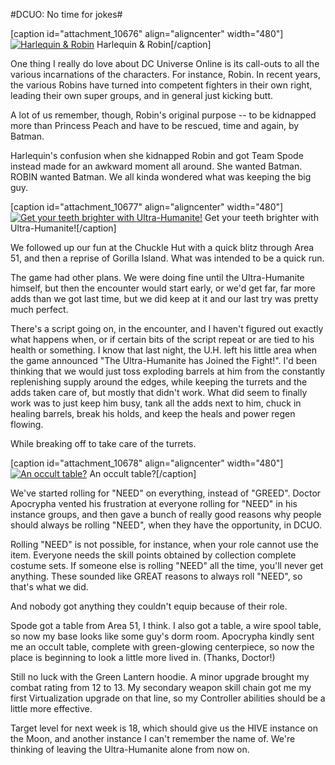 #DCUO: No time for jokes#

[caption id="attachment\_10676" align="aligncenter" width="480"][![Harlequin & Robin](http://westkarana.com/wp-content/uploads/2013/02/MPYR0167_AUDIO-PC-10-22.37.390-480x300.jpg)](http://westkarana.com/wp-content/uploads/2013/02/MPYR0167_AUDIO-PC-10-22.37.390.jpg) Harlequin & Robin[/caption]

One thing I really do love about DC Universe Online is its call-outs to all the various incarnations of the characters. For instance, Robin. In recent years, the various Robins have turned into competent fighters in their own right, leading their own super groups, and in general just kicking butt.

A lot of us remember, though, Robin's original purpose -- to be kidnapped more than Princess Peach and have to be rescued, time and again, by Batman.

Harlequin's confusion when she kidnapped Robin and got Team Spode instead made for an awkward moment all around. She wanted Batman. ROBIN wanted Batman. We all kinda wondered what was keeping the big guy.

[caption id="attachment\_10677" align="aligncenter" width="480"][![Get your teeth brighter with Ultra-Humanite!](http://westkarana.com/wp-content/uploads/2013/02/MADV103_DESIGNERDATA-PC-10-23.41.390-480x343.jpg)](http://westkarana.com/wp-content/uploads/2013/02/MADV103_DESIGNERDATA-PC-10-23.41.390.jpg) Get your teeth brighter with Ultra-Humanite![/caption]

We followed up our fun at the Chuckle Hut with a quick blitz through Area 51, and then a reprise of Gorilla Island. What was intended to be a quick run.

The game had other plans. We were doing fine until the Ultra-Humanite himself, but then the encounter would start early, or we'd get far, far more adds than we got last time, but we did keep at it and our last try was pretty much perfect.

There's a script going on, in the encounter, and I haven't figured out exactly what happens when, or if certain bits of the script repeat or are tied to his health or something. I know that last night, the U.H. left his little area when the game announced "The Ultra-Humanite has Joined the Fight!". I'd been thinking that we would just toss exploding barrels at him from the constantly replenishing supply around the edges, while keeping the turrets and the adds taken care of, but mostly that didn't work. What did seem to finally work was to just keep him busy, tank all the adds next to him, chuck in healing barrels, break his holds, and keep the heals and power regen flowing.

While breaking off to take care of the turrets.

[caption id="attachment\_10678" align="aligncenter" width="480"][![An occult table?](http://westkarana.com/wp-content/uploads/2013/02/LAIR_FLOORPLAN_01_MATINEE-PC-11-22.01.080-480x343.jpg)](http://westkarana.com/wp-content/uploads/2013/02/LAIR_FLOORPLAN_01_MATINEE-PC-11-22.01.080.jpg) An occult table?[/caption]

We've started rolling for "NEED" on everything, instead of "GREED". Doctor Apocrypha vented his frustration at everyone rolling for "NEED" in his instance groups, and then gave a bunch of really good reasons why people should always be rolling "NEED", when they have the opportunity, in DCUO.

Rolling "NEED" is not possible, for instance, when your role cannot use the item. Everyone needs the skill points obtained by collection complete costume sets. If someone else is rolling "NEED" all the time, you'll never get anything. These sounded like GREAT reasons to always roll "NEED", so that's what we did.

And nobody got anything they couldn't equip because of their role.

Spode got a table from Area 51, I think. I also got a table, a wire spool table, so now my base looks like some guy's dorm room. Apocrypha kindly sent me an occult table, complete with green-glowing centerpiece, so now the place is beginning to look a little more lived in. (Thanks, Doctor!)

Still no luck with the Green Lantern hoodie. A minor upgrade brought my combat rating from 12 to 13. My secondary weapon skill chain got me my first Virtualization upgrade on that line, so my Controller abilities should be a little more effective.

Target level for next week is 18, which should give us the HIVE instance on the Moon, and another instance I can't remember the name of. We're thinking of leaving the Ultra-Humanite alone from now on.
